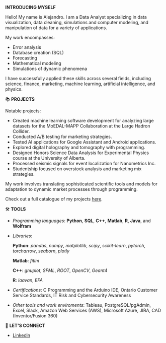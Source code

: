 **INTRODUCING MYSELF**

Hello! My name is Alejandro. I am a Data Analyst specializing in data visualization, data cleaning, simulations and computer modeling, and manipulation of data for a variety of applications.

My work encompasses:
* Error analysis
* Database creation (SQL)
* Forecasting
* Mathematical modeling
* Simulations of dynamic phenomena

I have successfully applied these skills across several fields, including science, finance, marketing, machine learning, artificial intelligence, and physics.

📚 **PROJECTS**

Notable projects:
- Created machine learning software development for analyzing large datasets for the MoEDAL-MAPP Collaboration at the Large Hadron Collider.
- Conducted A/B testing for marketing strategies.
- Tested AI applications for Google Assistant and Android applications.
- Explored digital holography and tomography with programming.
- Designed Honors Science Data Analysis for Experimental Physics course at the University of Alberta.
- Processed seismic signals for event localization for Nanometrics Inc.
- Studentship focused on overstock analysis and marketing mix strategies.

My work involves translating sophisticated scientific tools and models for adaptation to dynamic market processes through programming.

Check out a full catalogue of my projects [here](https://aasalazarl.github.io/).

🛠️ **TOOLS**

- *Programming languages*: **Python**, **SQL**, **C++**, **Matlab**, **R**, **Java**, and **Wolfram**
  
- *Libraries*:
  
  **Python**: *pandas*, *numpy*, *matplotlib*, *scipy*, *scikit-learn*, *pytorch*, *torcharrow*, *seaborn*, *plotly*
  
  **Matlab**: *fitlm*
  
  **C++**: *gnuplot*, *SFML*, *ROOT*, *OpenCV*, *Geant4*
  
  **R**: *laavan*, *EFA*
  
- *Certifications*: C Programming and the Arduino IDE, Ontario Customer Service Standards, IT Risk and Cybersecurity Awareness
  
- *Other tools and work enviroments*: Tableau, PostgreSQL/pgAdmin, Excel, Slack, Amazon Web Services (AWS), Microsoft Azure, JIRA, CAD (Inventor/Fusion 360)

👋 **LET'S CONNECT**

- [Linkedin](https://www.linkedin.com/in/alejandrosalazarl/)

<!--
**aasalazarl/aasalazarl** is a ✨ _special_ ✨ repository because its `README.md` (this file) appears on your GitHub profile.

Here are some ideas to get you started:

- 🔭 I’m currently working on ...
- 🌱 I’m currently learning ...
- 👯 I’m looking to collaborate on ...
- 🤔 I’m looking for help with ...
- 💬 Ask me about ...
- 📫 How to reach me: ...
- 😄 Pronouns: ...
- ⚡ Fun fact: ...
-->
